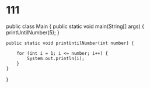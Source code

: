 # 111
public class Main
{
	public static void main(String[] args) {
    printUntilNumber(5);
    }
    
    public static void printUntilNumber(int number) {
        
        for (int i = 1; i <= number; i++) {
            System.out.println(i);
        }
    }
}
